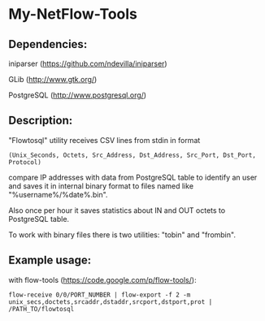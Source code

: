 My-NetFlow-Tools
=============================

Dependencies:
-------------
iniparser (https://github.com/ndevilla/iniparser)

GLib (http://www.gtk.org/)

PostgreSQL (http://www.postgresql.org/)

Description:
------------
"Flowtosql" utility receives CSV lines from stdin in format

	(Unix_Seconds, Octets, Src_Address, Dst_Address, Src_Port, Dst_Port, Protocol)

compare IP addresses with data from PostgreSQL table to identify an user
and saves it in internal binary format to files named like "%username%/%date%.bin".

Also once per hour it saves statistics about IN and OUT octets to PostgreSQL table.

To work with binary files there is two utilities: "tobin" and "frombin".

Example usage:
--------------
with flow-tools (https://code.google.com/p/flow-tools/):

	flow-receive 0/0/PORT_NUMBER | flow-export -f 2 -m unix_secs,doctets,srcaddr,dstaddr,srcport,dstport,prot | /PATH_TO/flowtosql
